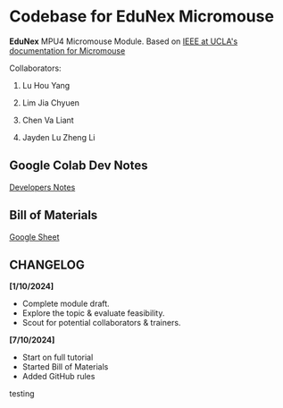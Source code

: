 # **Codebase for EduNex Micromouse**

**EduNex** MPU4 Micromouse Module. Based on [IEEE at UCLA's documentation for Micromouse](https://projects.ieeebruins.com/micromouse/)

Collaborators:

1. Lu Hou Yang

1. Lim Jia Chyuen

1. Chen Va Liant

1. Jayden Lu Zheng Li

## **Google Colab Dev Notes**

[Developers Notes](https://colab.research.google.com/drive/1OhPtsug7c6ERH516GHHfrw8AQKe1pcUC?usp=sharing)

## **Bill of Materials**

[Google Sheet](https://docs.google.com/spreadsheets/d/1ZZu8l19GLcMKLnv5OAhw-kwXTlIrgD-ZDA4Fticfcko/edit?usp=sharing)

## **CHANGELOG**

**[1/10/2024]**

- Complete module draft.
- Explore the topic & evaluate feasibility.
- Scout for potential collaborators & trainers.

**[7/10/2024]**

- Start on full tutorial
- Started Bill of Materials
- Added GitHub rules

testing